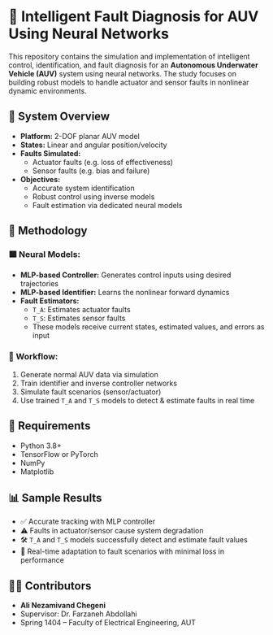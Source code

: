 # 🌊 Intelligent Fault Diagnosis for AUV Using Neural Networks

This repository contains the simulation and implementation of intelligent control, identification, and fault diagnosis for an **Autonomous Underwater Vehicle (AUV)** system using neural networks. The study focuses on building robust models to handle actuator and sensor faults in nonlinear dynamic environments.

## 🚢 System Overview

- **Platform:** 2-DOF planar AUV model
- **States:** Linear and angular position/velocity
- **Faults Simulated:**
  - Actuator faults (e.g. loss of effectiveness)
  - Sensor faults (e.g. bias and failure)
- **Objectives:**
  - Accurate system identification
  - Robust control using inverse models
  - Fault estimation via dedicated neural models

## 🧠 Methodology

### 🟩 Neural Models:

- **MLP-based Controller:** Generates control inputs using desired trajectories
- **MLP-based Identifier:** Learns the nonlinear forward dynamics
- **Fault Estimators:**
  - `T_A`: Estimates actuator faults
  - `T_S`: Estimates sensor faults
  - These models receive current states, estimated values, and errors as input

### 🔁 Workflow:

1. Generate normal AUV data via simulation
2. Train identifier and inverse controller networks
3. Simulate fault scenarios (sensor/actuator)
4. Use trained `T_A` and `T_S` models to detect & estimate faults in real time


## 🔧 Requirements

- Python 3.8+
- TensorFlow or PyTorch
- NumPy
- Matplotlib


## 📊 Sample Results

* ✅ Accurate tracking with MLP controller
* ⚠️ Faults in actuator/sensor cause system degradation
* 🛠️ `T_A` and `T_S` models successfully detect and estimate fault values
* 🔄 Real-time adaptation to fault scenarios with minimal loss in performance

## 🧑‍💻 Contributors

* **Ali Nezamivand Chegeni**
* Supervisor: Dr. Farzaneh Abdollahi
* Spring 1404 – Faculty of Electrical Engineering, AUT

